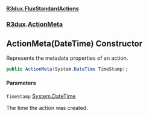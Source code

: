 #### [R3dux.FluxStandardActions](R3dux.FluxStandardActions.md 'R3dux.FluxStandardActions')
### [R3dux](R3dux.FluxStandardActions.md#R3dux 'R3dux').[ActionMeta](ActionMeta.md 'R3dux.ActionMeta')

## ActionMeta(DateTime) Constructor

Represents the metadata properties of an action.

```csharp
public ActionMeta(System.DateTime TimeStamp);
```
#### Parameters

<a name='R3dux.ActionMeta.ActionMeta(System.DateTime).TimeStamp'></a>

`TimeStamp` [System.DateTime](https://docs.microsoft.com/en-us/dotnet/api/System.DateTime 'System.DateTime')

The time the action was created.